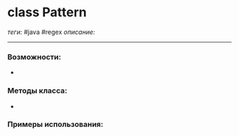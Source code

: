 # class Pattern
*теги:* #java #regex 
*описание:*

---
### Возможности:
- 
### Методы класса:
- 

### Примеры использования:
